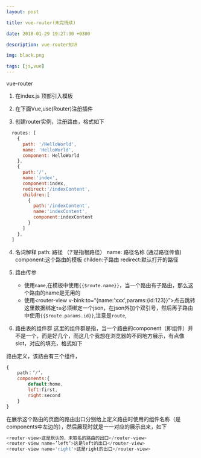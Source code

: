 ```yaml
---
layout: post

title: vue-router(未完待续)

date: 2018-01-29 19:27:30 +0300

description: vue-router知识

img: black.png

tags: [js,vue]
---
```


vue-router
1.  在index.js 顶部引入模板  

2. 在下面Vue,use(Router)注册插件  

3. 创建router实例，注册路由，格式如下
```javascript
  routes: [
    {
      path: '/HelloWorld',
      name: 'HelloWorld',
      component: HelloWorld
    },
    {
      path:'/',
      name:'index',
      component:index,
      redirect:'/indexContent',
      children:[
        {
          path:'/indexContent',
          name:'indexContent',
          component:indexContent
        }
      ]
    },
  ]
```
  

4. 名词解释
path: 路径   （‘/‘是指根路径）
name: 路径名称 (通过路径传值)
component:这个路由的模板
childen:子路由
redirect:默认打开的路径
  

5. 路由传参
    * 使用`name`,在模板中使用`{{$route.name}}`，当一个路由有子路由，那么这个路由的name是无用的
    *  使用<router-view v-bink:to=“{name:'xxx',params:{id:123}}”>点击跳转<router-view>
这里数据绑定`to`必须绑定一个json，在json外加个双引号，然后再子路由中使用`{{$route.params.id}}`,注意是`route`,

6. 路由表的组件群
这里的组件群是指，当一个路由的component（即组件）并不是一个，而是好几个，而这几个我想在浏览器的不同地方展示，有点像slot，对应的填充，格式如下

路由定义，该路由有三个组件，
```javascript
{
    path：’/‘，
    components:{
        default:home,
        left:first,
        right:second
    }
}
```
在展示这个路由的页面的路由出口分别给上定义路由时使用的组件名称（是components中左边的），然后展现时就是一一对应的展示出来，如下
```javascript
<router-view>这是默认的，未取名的路由的出口</router-view>
<router-view name=’left‘>这是left的出口</router-view>
<router-view name='right'>这是right的出口</router-view>
```
